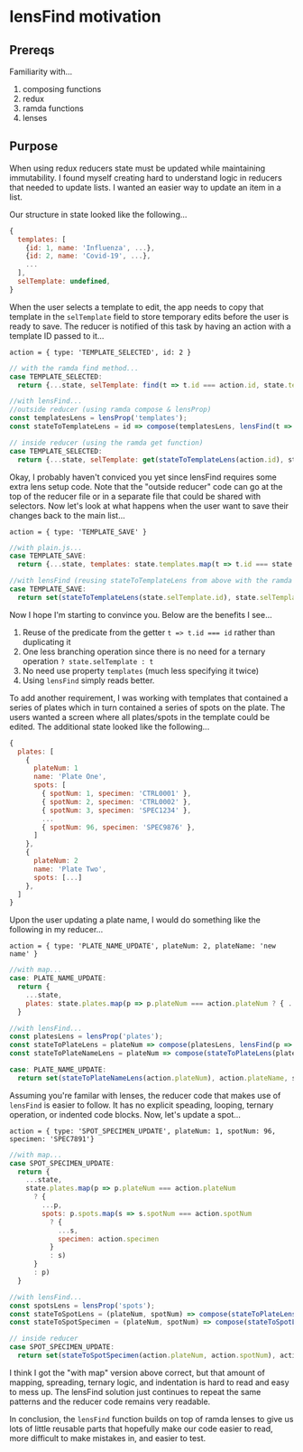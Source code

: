 # lensFind motivation
## Prereqs
Familiarity with...
1) composing functions
2) redux
3) ramda functions
4) lenses

## Purpose
When using redux reducers state must be updated while maintaining immutability.  I found myself creating hard to understand logic in reducers that needed to update lists.  I wanted an easier way to update an item in a list.  

Our structure in state looked like the following...

```js
{
  templates: [
    {id: 1, name: 'Influenza', ...},
    {id: 2, name: 'Covid-19', ...},
    ...
  ],
  selTemplate: undefined,
}
```

When the user selects a template to edit, the app needs to copy that template in the `selTemplate` field to store temporary edits before the user is ready to save.  The reducer is notified of this task by having an action with a template ID passed to it...

`action = { type: 'TEMPLATE_SELECTED', id: 2 }`

```js
// with the ramda find method...
case TEMPLATE_SELECTED:
  return {...state, selTemplate: find(t => t.id === action.id, state.templates)};
```

```js
//with lensFind...
//outside reducer (using ramda compose & lensProp)
const templatesLens = lensProp('templates');
const stateToTemplateLens = id => compose(templatesLens, lensFind(t => t.id === id)); 

// inside reducer (using the ramda get function)
case TEMPLATE_SELECTED:
  return {...state, selTemplate: get(stateToTemplateLens(action.id), state)};
```

Okay, I probably haven't conviced you yet since lensFind requires some extra lens setup code.  Note that the "outside reducer" code can go at the top of the reducer file or in a separate file that could be shared with selectors.  Now let's look at what happens when the user want to save their changes back to the main list...

`action = { type: 'TEMPLATE_SAVE' }`

```js
//with plain.js...
case TEMPLATE_SAVE:
  return {...state, templates: state.templates.map(t => t.id === state.selTemplate.id ? state.selTemplate : t)};
```

```js
//with lensFind (reusing stateToTemplateLens from above with the ramda set function)...	
case TEMPLATE_SAVE:
  return set(stateToTemplateLens(state.selTemplate.id), state.selTemplate, state);
```

Now I hope I'm starting to convince you.  Below are the benefits I see...
1) Reuse of the predicate from the getter `t => t.id === id` rather than duplicating it
2) One less branching operation since there is no need for a ternary operation `? state.selTemplate : t`
3) No need use property `templates` (much less specifying it twice)
4) Using `lensFind` simply reads better.

To add another requirement, I was working with templates that contained a series of plates which in turn contained a series of spots on the plate.  The users wanted a screen where all plates/spots in the template could be edited.  The additional state looked like the following...

```js
{
  plates: [
    {
      plateNum: 1
      name: 'Plate One',
      spots: [
        { spotNum: 1, specimen: 'CTRL0001' },
        { spotNum: 2, specimen: 'CTRL0002' },
        { spotNum: 3, specimen: 'SPEC1234' },
        ...
        { spotNum: 96, specimen: 'SPEC9876' },
      ]
    },
    {
      plateNum: 2
      name: 'Plate Two',
      spots: [...]
    },
  ]
}
```

Upon the user updating a plate name, I would do something like the following in my reducer...

`action = { type: 'PLATE_NAME_UPDATE', plateNum: 2, plateName: 'new name' }`

```js
//with map...
case: PLATE_NAME_UPDATE:
  return {
    ...state,
    plates: state.plates.map(p => p.plateNum === action.plateNum ? { ...p, name: action.plateName } : p);
  }
```

```js
//with lensFind...	
const platesLens = lensProp('plates');
const stateToPlateLens = plateNum => compose(platesLens, lensFind(p => p.plateNum === plateNum));
const stateToPlateNameLens = plateNum => compose(stateToPlateLens(plateNum), lensProp('name'));

case: PLATE_NAME_UPDATE:
  return set(stateToPlateNameLens(action.plateNum), action.plateName, state);
```

Assuming you're familar with lenses, the reducer code that makes use of `lensFind` is easier to follow.  It has no explicit speading, looping, ternary operation, or indented code blocks.  Now, let's update a spot...

`action = { type: 'SPOT_SPECIMEN_UPDATE', plateNum: 1, spotNum: 96, specimen: 'SPEC7891'}`

```js
//with map...
case SPOT_SPECIMEN_UPDATE:
  return {
    ...state,
    state.plates.map(p => p.plateNum === action.plateNum
      ? {
        ...p,
        spots: p.spots.map(s => s.spotNum === action.spotNum 
          ? {
            ...s,
            specimen: action.specimen
          } 
          : s)
      } 
      : p)
  }
```
```js
//with lensFind...	
const spotsLens = lensProp('spots');
const stateToSpotLens = (plateNum, spotNum) => compose(stateToPlateLens(plateNum), spotsLens, lensFind(s => s.spotNum === spotNum));
const stateToSpotSpecimen = (plateNum, spotNum) => compose(stateToSpotLens(plateNum, spotNum), lensProp('specimen'));

// inside reducer
case SPOT_SPECIMEN_UPDATE:
  return set(stateToSpotSpecimen(action.plateNum, action.spotNum), action.specimen, state);
```

I think I got the "with map" version above correct, but that amount of mapping, spreading, ternary logic, and indentation is hard to read and easy to mess up. The lensFind solution just continues to repeat the same patterns and the reducer code remains very readable.

In conclusion, the `lensFind` function builds on top of ramda lenses to give us lots of little reusable parts that hopefully make our code easier to read, more difficult to make mistakes in, and easier to test. 
